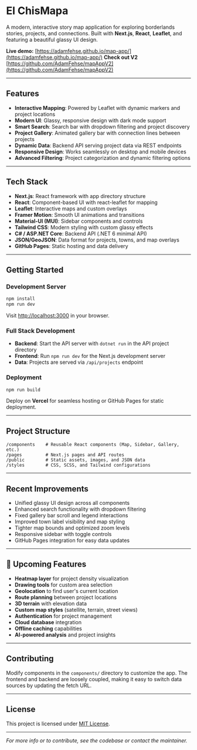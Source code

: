 # El ChisMapa

A modern, interactive story map application for exploring borderlands stories, projects, and connections. Built with **Next.js**, **React**, **Leaflet**, and featuring a beautiful glassy UI design.

**Live demo:** [https://adamfehse.github.io/map-app/](https://adamfehse.github.io/map-app/)
**Check out V2** [https://github.com/AdamFehse/mapAppV2](https://github.com/AdamFehse/mapAppV2)

---

## Features

- **Interactive Mapping**: Powered by Leaflet with dynamic markers and project locations
- **Modern UI**: Glassy, responsive design with dark mode support
- **Smart Search**: Search bar with dropdown filtering and project discovery
- **Project Gallery**: Animated gallery bar with connection lines between projects
- **Dynamic Data**: Backend API serving project data via REST endpoints
- **Responsive Design**: Works seamlessly on desktop and mobile devices
- **Advanced Filtering**: Project categorization and dynamic filtering options

---

## Tech Stack

- **Next.js**: React framework with app directory structure
- **React**: Component-based UI with react-leaflet for mapping
- **Leaflet**: Interactive maps and custom overlays
- **Framer Motion**: Smooth UI animations and transitions
- **Material-UI (MUI)**: Sidebar components and controls
- **Tailwind CSS**: Modern styling with custom glassy effects
- **C# / ASP.NET Core**: Backend API (.NET 6 minimal API)
- **JSON/GeoJSON**: Data format for projects, towns, and map overlays
- **GitHub Pages**: Static hosting and data delivery

---

## Getting Started

### Development Server

```bash
npm install
npm run dev
```

Visit [http://localhost:3000](http://localhost:3000) in your browser.

### Full Stack Development

- **Backend**: Start the API server with `dotnet run` in the API project directory
- **Frontend**: Run `npm run dev` for the Next.js development server
- **Data**: Projects are served via `/api/projects` endpoint

### Deployment

```bash
npm run build
```

Deploy on **Vercel** for seamless hosting or GitHub Pages for static deployment.

---

## Project Structure

```
/components    # Reusable React components (Map, Sidebar, Gallery, etc.)
/pages         # Next.js pages and API routes
/public        # Static assets, images, and JSON data
/styles        # CSS, SCSS, and Tailwind configurations
```

---

## Recent Improvements

- Unified glassy UI design across all components
- Enhanced search functionality with dropdown filtering
- Fixed gallery bar scroll and legend interactions
- Improved town label visibility and map styling
- Tighter map bounds and optimized zoom levels
- Responsive sidebar with toggle controls
- GitHub Pages integration for easy data updates

---

## 🎯 Upcoming Features

- **Heatmap layer** for project density visualization
- **Drawing tools** for custom area selection
- **Geolocation** to find user's current location
- **Route planning** between project locations
- **3D terrain** with elevation data
- **Custom map styles** (satellite, terrain, street views)
- **Authentication** for project management
- **Cloud database** integration
- **Offline caching** capabilities
- **AI-powered analysis** and project insights

---

## Contributing

Modify components in the `components/` directory to customize the app. The frontend and backend are loosely coupled, making it easy to switch data sources by updating the fetch URL.

---

## License

This project is licensed under [MIT License](https://opensource.org/license/mit).

---

*For more info or to contribute, see the codebase or contact the maintainer.*
